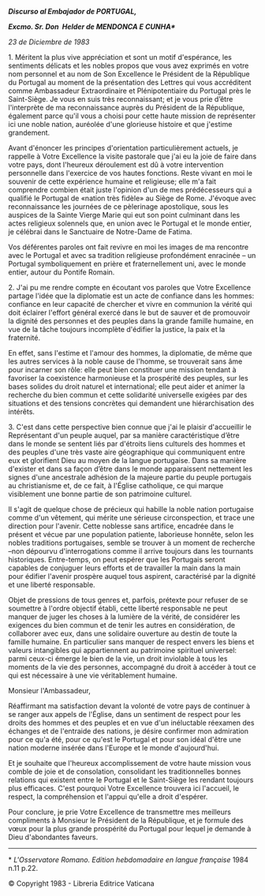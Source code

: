 ***Discurso al Embajador de PORTUGAL,***

***Excmo. Sr. Don  Helder de MENDONCA E CUNHA\****

*23 de Diciembre de 1983*

1\. Méritent la plus vive appréciation et sont un motif d'espérance, les sentiments délicats et les nobles propos que vous avez exprimés en votre nom personnel et au nom de Son Excellence le Président de la République du Portugal au moment de la présentation des Lettres qui vous accréditent comme Ambassadeur Extraordinaire et Plénipotentiaire du Portugal près le Saint-Siège. Je vous en suis très reconnaissant; et je vous prie d’être l'interprète de ma reconnaissance auprès du Président de la République, également parce qu'il vous a choisi pour cette haute mission de représenter ici une noble nation, auréolée d'une glorieuse histoire et que j'estime grandement.

Avant d'énoncer les principes d'orientation particulièrement actuels, je rappelle à Votre Excellence la visite pastorale que j'ai eu la joie de faire dans votre pays, dont l'heureux déroulement est dû à votre intervention personnelle dans l'exercice de vos hautes fonctions. Reste vivant en moi le souvenir de cette expérience humaine et religieuse; elle m'a fait comprendre combien était juste l'opinion d'un de mes prédécesseurs qui a qualifié le Portugal de «nation très fidèle» au Siège de Rome. J'évoque avec reconnaissance les journées de ce pèlerinage apostolique, sous les auspices de la Sainte Vierge Marie qui eut son point culminant dans les actes religieux solennels que, en union avec le Portugal et le monde entier, je célébrai dans le Sanctuaire de Notre-Dame de Fatima.

Vos déférentes paroles ont fait revivre en moi les images de ma rencontre avec le Portugal et avec sa tradition religieuse profondément enracinée – un Portugal symboliquement en prière et fraternellement uni, avec le monde entier, autour du Pontife Romain.

2\. J'ai pu me rendre compte en écoutant vos paroles que Votre Excellence partage l'idée que la diplomatie est un acte de confiance dans les hommes: confiance en leur capacité de chercher et vivre en communion la vérité qui doit éclairer l'effort général exercé dans le but de sauver et de promouvoir la dignité des personnes et des peuples dans la grande famille humaine, en vue de la tâche toujours incomplète d'édifier la justice, la paix et la fraternité.

En effet, sans l'estime et l'amour des hommes, la diplomatie, de même que les autres services à la noble cause de l'homme, se trouverait sans âme pour incarner son rôle: elle peut bien constituer une mission tendant à favoriser la coexistence harmonieuse et la prospérité des peuples, sur les bases solides du droit naturel et international; elle peut aider et animer la recherche du bien commun et cette solidarité universelle exigées par des situations et des tensions concrètes qui demandent une hiérarchisation des intérêts.

3\. C'est dans cette perspective bien connue que j'ai le plaisir d'accueillir le Représentant d'un peuple auquel, par sa manière caractéristique d’être dans le monde se sentent liés par d'étroits liens culturels des hommes et des peuples d'une très vaste aire géographique qui communiquent entre eux et glorifient Dieu au moyen de la langue portugaise. Dans sa manière d'exister et dans sa façon d’être dans le monde apparaissent nettement les signes d'une ancestrale adhésion de la majeure partie du peuple portugais au christianisme et, de ce fait, à l'Église catholique, ce qui marque visiblement une bonne partie de son patrimoine culturel.

Il s'agit de quelque chose de précieux qui habille la noble nation portugaise comme d'un vêtement, qui mérite une sérieuse circonspection, et trace une direction pour l'avenir. Cette noblesse sans artifice, encadrée dans le présent et vécue par une population patiente, laborieuse honnête, selon les nobles traditions portugaises, semble se trouver à un moment de recherche –non dépourvu d'interrogations comme il arrive toujours dans les tournants historiques. Entre-temps, on peut espérer que les Portugais seront capables de conjuguer leurs efforts et de travailler la main dans la main pour édifier l'avenir prospère auquel tous aspirent, caractérisé par la dignité et une liberté responsable.

Objet de pressions de tous genres et, parfois, prétexte pour refuser de se soumettre à l'ordre objectif établi, cette liberté responsable ne peut manquer de juger les choses à la lumière de la vérité, de considérer les exigences du bien commun et de tenir les autres en considération, de collaborer avec eux, dans une solidaire ouverture au destin de toute la famille humaine. En particulier sans manquer de respect envers les biens et valeurs intangibles qui appartiennent au patrimoine spirituel universel: parmi ceux-ci émerge le bien de la vie, un droit inviolable à tous les moments de la vie des personnes, accompagné du droit à accéder à tout ce qui est nécessaire à une vie véritablement humaine.

Monsieur l'Ambassadeur,

Réaffirmant ma satisfaction devant la volonté de votre pays de continuer à se ranger aux appels de l'Église, dans un sentiment de respect pour les droits des hommes et des peuples et en vue d'un inéluctable réexamen des échanges et de l'entraide des nations, je désire confirmer mon admiration pour ce qu'a été, pour ce qu'est le Portugal et pour son idéal d'être une nation moderne insérée dans l'Europe et le monde d'aujourd'hui.

Et je souhaite que l'heureux accomplissement de votre haute mission vous comble de joie et de consolation, consolidant les traditionnelles bonnes relations qui existent entre le Portugal et le Saint-Siège les rendant toujours plus efficaces. C'est pourquoi Votre Excellence trouvera ici l'accueil, le respect, la compréhension et l'appui qu'elle a droit d'espérer.

Pour conclure, je prie Votre Excellence de transmettre mes meilleurs compliments à Monsieur le Président de la République, et je formule des vœux pour la plus grande prospérité du Portugal pour lequel je demande à Dieu d'abondantes faveurs.

* * *

\* *L'Osservatore Romano. Edition hebdomadaire en langue française* 1984 n.11 p.22.

© Copyright 1983 - Libreria Editrice Vaticana